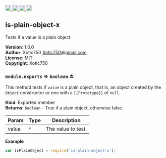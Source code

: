 <a href="https://travis-ci.org/Xotic750/is-plain-object-x"
   title="Travis status">
<img
   src="https://travis-ci.org/Xotic750/is-plain-object-x.svg?branch=master"
   alt="Travis status" height="18"/>
</a>
<a href="https://david-dm.org/Xotic750/is-plain-object-x"
   title="Dependency status">
<img src="https://david-dm.org/Xotic750/is-plain-object-x.svg"
   alt="Dependency status" height="18"/>
</a>
<a href="https://david-dm.org/Xotic750/is-plain-object-x#info=devDependencies"
   title="devDependency status">
<img src="https://david-dm.org/Xotic750/is-plain-object-x/dev-status.svg"
   alt="devDependency status" height="18"/>
</a>
<a href="https://badge.fury.io/js/is-plain-object-x" title="npm version">
<img src="https://badge.fury.io/js/is-plain-object-x.svg"
   alt="npm version" height="18"/>
</a>
<a name="module_is-plain-object-x"></a>

## is-plain-object-x
Tests if a value is a plain object.

**Version**: 1.0.0  
**Author**: Xotic750 <Xotic750@gmail.com>  
**License**: [MIT](&lt;https://opensource.org/licenses/MIT&gt;)  
**Copyright**: Xotic750  
<a name="exp_module_is-plain-object-x--module.exports"></a>

### `module.exports` ⇒ <code>boolean</code> ⏏
This method tests if `value` is a plain object, that is, an object created by
the `Object` constructor or one with a `[[Prototype]]` of `null`.

**Kind**: Exported member  
**Returns**: <code>boolean</code> - True if a plain object, otherwise false.  

| Param | Type | Description |
| --- | --- | --- |
| value | <code>\*</code> | The value to test. |

**Example**  
```js
var isPlainObject = require('is-plain-object-x');
```
